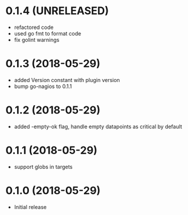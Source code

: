 # 0.1.4 (UNRELEASED)

- refactored code
- used go fmt to format code
- fix golint warnings

# 0.1.3 (2018-05-29)

- added Version constant with plugin version
- bump go-nagios to 0.1.1

# 0.1.2 (2018-05-29)

- added -empty-ok flag, handle empty datapoints as critical by default

# 0.1.1 (2018-05-29)

- support globs in targets

# 0.1.0 (2018-05-29)

- Initial release
